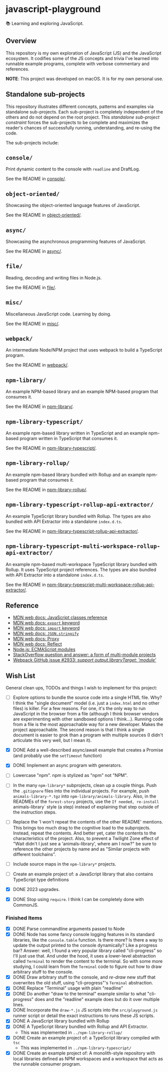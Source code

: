 # javascript-playground

📚 Learning and exploring JavaScript.


## Overview

This repository is my own exploration of JavaScript (JS) and the JavaScript ecosystem. It codifies some of the JS
concepts and trivia I've learned into runnable example programs, complete with verbose commentary and references.

**NOTE**: This project was developed on macOS. It is for my own personal use.


## Standalone sub-projects

This repository illustrates different concepts, patterns and examples via standalone sub-projects. Each sub-project is
completely independent of the others and do not depend on the root project. This _standalone sub-project constraint_
forces the sub-projects to be complete and maximizes the reader's chances of successfully running, understanding, and
re-using the code.

The sub-projects include:


## `console/`

Print dynamic content to the console with `readline` and DraftLog.

See the README in [console/](console/). 


## `object-oriented/`

Showcasing the object-oriented language features of JavaScript.

See the README in [object-oriented/](object-oriented/). 


## `async/`

Showcasing the asynchronous programming features of JavaScript.

See the README in [async/](async/).


## `file/`

Reading, decoding and writing files in Node.js.

See the README in [file/](file/).


## `misc/`

Miscellaneous JavaScript code. Learning by doing.

See the README in [misc/](misc/).


## `webpack/`

An intermediate Node/NPM project that uses webpack to build a TypeScript program.

See the README in [webpack/](webpack/).


## `npm-library/`

An example NPM-based library and an example NPM-based program that consumes it.

See the README in [npm-library/](npm-library/).


## `npm-library-typescript/`

An example npm-based library written in TypeScript and an example npm-based program written in TypeScript that consumes it.

See the README in [npm-library-typescript/](npm-library-typescript/).


## `npm-library-rollup/`

An example npm-based library bundled with Rollup and an example npm-based program that consumes it.

See the README in [npm-library-rollup/](npm-library-rollup/).


## `npm-library-typescript-rollup-api-extractor/`

An example TypeScript library bundled with Rollup. The types are also bundled with API Extractor into a standalone `index.d.ts`.

See the README in [npm-library-typescript-rollup-api-extractor/](npm-library-typescript-rollup-api-extractor/).


## `npm-library-typescript-multi-workspace-rollup-api-extractor/`

An example npm-based multi-workspace TypeScript library bundled with Rollup. It uses TypeScript project references. The types are also bundled with API Extractor into a standalone `index.d.ts`.

See the README in [npm-library-typescript-multi-workspace-rollup-api-extractor/](npm-library-typescript-multi-workspace-rollup-api-extractor/).


## Reference

* [MDN web docs: JavaScript classes reference](https://developer.mozilla.org/en-US/docs/Web/JavaScript/Reference/Classes)
* [MDN web docs: `export` keyword](https://developer.mozilla.org/en-US/docs/web/javascript/reference/statements/export)
* [MDN web docs: `import` keyword](https://developer.mozilla.org/en-US/docs/Web/JavaScript/Reference/Statements/import)
* [MDN web docs: `JSON.stringify`](https://developer.mozilla.org/en-US/docs/Web/JavaScript/Reference/Global_Objects/JSON/stringify)
* [MDN web docs: Proxy](https://developer.mozilla.org/en-US/docs/Web/JavaScript/Reference/Global_Objects/Proxy)
* [MDN web docs: Reflect](https://developer.mozilla.org/en-US/docs/Web/JavaScript/Reference/Global_Objects/Reflect)
* [Node.js: ECMAScript modules](https://nodejs.org/api/esm.html#esm_enabling)
* [StackOverflow question and answer: a form of multi-module projects](https://stackoverflow.com/a/29787493)
* [Webpack GitHub issue #2933: *support output.libraryTarget: 'module'*](https://github.com/webpack/webpack/issues/2933)


## Wish List
   
General clean ups, TODOs and things I wish to implement for this project:

* [ ] Explore options to bundle the source code into a single HTML file. Why? I think the "single document" model (i.e. just
  a `index.html` and no other files) is killer. For a few reasons. For one, it's the only way to run JavaScript in the
  browser from a file (although I think browser vendors are experimenting with other sandboxed options I think...). Running
  code from a file is the most approachable way for a new developer. Makes the project approachable. The second reason
  is that I think a single document is easier to grok than a program with multiple sources (I didn't articulate this very
  well, but I mean it).
* [x] DONE Add a well-described async/await example that creates a Promise (and probably use the `setTimeout` function)
* [x] DONE Implement an async program with generators.
* [ ] Lowercase "npm". npm is stylized as "npm" not "NPM".
* [ ] In the many `npm-library*` subprojects, clean up a couple things. Push the `.gitignore` files into the individual
  projects. For example, push `animals-library-*.tgz` into `npm-library/animals-library`. Also, in the READMEs of the `forest-story`
  projects, use the `If needed, re-install `animals-library` style (a step) instead of explaining that step outside of
  the instruction steps.
* [ ] Replace the 'I won't repeat the contents of the other README' mentions. This brings too much drag to the cognitive
  load to the subprojects. Instead, repeat the contents. And better yet, cater the contents to the characteristics of the
  project. Also, to prevent a Twilight Zone effect of "Wait didn't I just see a 'animals-library', where am I now?" be sure
  to reference the other projects by name and as "Similar projects with different toolchains".
* [ ] Include source maps in the `npm-library*` projects.
* [ ] Create an example project of: a JavaScript library that also contains TypeScript type definitions
* [x] DONE 2023 upgrades.
* [x] DONE Stop using `require`. I think I can be completely done with CommonJS.


### Finished Items

* [x] DONE Parse commandline arguments passed to Node
* [x] DONE Node has some fancy console logging features in its standard libraries, like the `console.table` function. Is there
  more? Is there a way to update the output printed to the console dynamically? Like a progress bar? Answer: well, I found
  a very popular library called "cli-progress" so I'll just use that. And under the hood, it uses a lower-level abstraction
  called `Terminal` to render the content to the terminal. So with some more studying, I could learn from the `Terminal`
  code to figure out how to draw arbitrary stuff to the console.
* [x] DONE Draw arbitrary stuff to the console, and *re-draw* new stuff that overwrites the old stuff, using "cli-progress"'s
  `Terminal` abstraction.  
* [x] DONE Replace "Terminal" usage with plain "readline"
* [x] DONE Do another "draw to the terminal" example similar to what "cli-progress" does and the "readline" example does but do it
  over multiple lines.
* [x] DONE Incorporate the `draw-*.js` JS scripts into the `src/playground.js` runner script or detail the exact instructions to runs
  these JS scripts.
* [x] DONE A JavaScript library bundled with Rollup
* [x] DONE A TypeScript library bundled with Rollup and API Extractor.
  * This was implemented in `../npm-library-rollup/`
* [x] DONE Create an example project of: a TypeScript library compiled with `tsc`
  * This was implemented in `../npm-library-typescript/`
* [x] DONE Create an example project of: A monolith-style repository with local libraries defined as NPM workspaces and a workspace that acts as the runnable
  consumer program.
